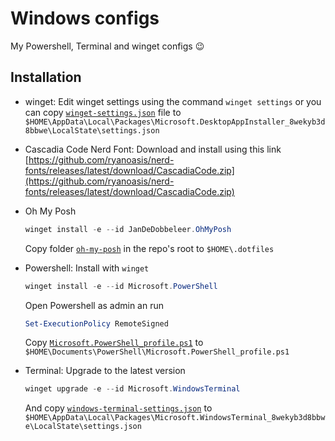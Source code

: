 # Windows configs

My Powershell, Terminal and winget configs 😉

## Installation

- winget: Edit winget settings using the command `winget settings` or you can copy [`winget-settings.json`](winget-settings.json) file to `$HOME\AppData\Local\Packages\Microsoft.DesktopAppInstaller_8wekyb3d8bbwe\LocalState\settings.json`

- Cascadia Code Nerd Font: Download and install using this link [https://github.com/ryanoasis/nerd-fonts/releases/latest/download/CascadiaCode.zip](https://github.com/ryanoasis/nerd-fonts/releases/latest/download/CascadiaCode.zip)

- Oh My Posh

  ```ps1
  winget install -e --id JanDeDobbeleer.OhMyPosh
  ```

  Copy folder [`oh-my-posh`](../oh-my-posh/) in the repo's root to `$HOME\.dotfiles`

- Powershell: Install with `winget`

  ```ps1
  winget install -e --id Microsoft.PowerShell
  ```

  Open Powershell as admin an run

  ```ps1
  Set-ExecutionPolicy RemoteSigned
  ```

  Copy [`Microsoft.PowerShell_profile.ps1`](Microsoft.PowerShell_profile.ps1) to `$HOME\Documents\PowerShell\Microsoft.PowerShell_profile.ps1`

- Terminal: Upgrade to the latest version

  ```ps1
  winget upgrade -e --id Microsoft.WindowsTerminal
  ```

  And copy [`windows-terminal-settings.json`](windows-terminal-settings.json) to `$HOME\AppData\Local\Packages\Microsoft.WindowsTerminal_8wekyb3d8bbwe\LocalState\settings.json`
